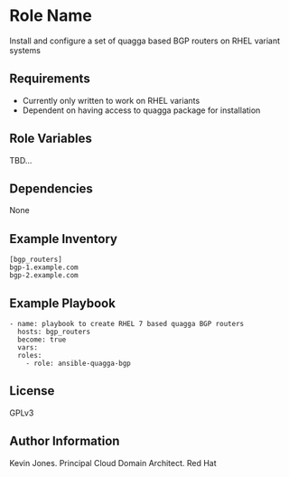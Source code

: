 Role Name
=========

Install and configure a set of quagga based BGP routers on RHEL variant systems

Requirements
------------

- Currently only written to work on RHEL variants
- Dependent on having access to quagga package for installation

Role Variables
--------------

TBD...

Dependencies
------------

None

Example Inventory
-----------------

    [bgp_routers]
    bgp-1.example.com
    bgp-2.example.com

Example Playbook
----------------

    - name: playbook to create RHEL 7 based quagga BGP routers
      hosts: bgp_routers
      become: true
      vars:
      roles:
        - role: ansible-quagga-bgp

License
-------

GPLv3

Author Information
------------------

Kevin Jones. Principal Cloud Domain Architect. Red Hat
